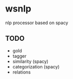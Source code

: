 # wsnlp
nlp processor based on spacy

## TODO
- gold
- tagger
- similarity (spacy)
- categorization (spacy)
- relations
